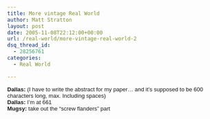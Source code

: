 ```yaml
---
title: More vintage Real World
author: Matt Stratton
layout: post
date: 2005-11-08T22:12:00+00:00
url: /real-world/more-vintage-real-world-2
dsq_thread_id:
  - 28256761
categories:
  - Real World

---
```

 <font face="Arial,Helvetica,Geneva,Swiss,SunSans-Regular" size="2"><b>Dallas:</b> (I have to write the abstract for my paper&#8230; and it&#8217;s supposed to be 600 characters long, max. Including spaces)<br /> <b>Dallas:</b> I&#8217;m at 661<br /> <b>Mugsy:</b> take out the &#8220;screw flanders&#8221; part</font>